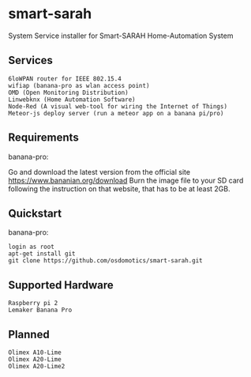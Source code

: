 smart-sarah
===========

System Service installer for Smart-SARAH Home-Automation System

Services
--------

    6loWPAN router for IEEE 802.15.4
    wifiap (banana-pro as wlan access point)
    OMD (Open Monitoring Distribution)
    Linwebknx (Home Automation Software)
    Node-Red (A visual web-tool for wiring the Internet of Things)
    Meteor-js deploy server (run a meteor app on a banana pi/pro)    

Requirements
------------

banana-pro:

Go and download the latest version from the official site https://www.bananian.org/download Burn the image file to your SD card following the instruction on that website, that has to be at least 2GB.

Quickstart
----------

banana-pro:

    login as root
    apt-get install git
    git clone https://github.com/osdomotics/smart-sarah.git
  

Supported Hardware
------------------

    Raspberry pi 2
    Lemaker Banana Pro


Planned
-------

    Olimex A10-Lime
    Olimex A20-Lime
    Olimex A20-Lime2



